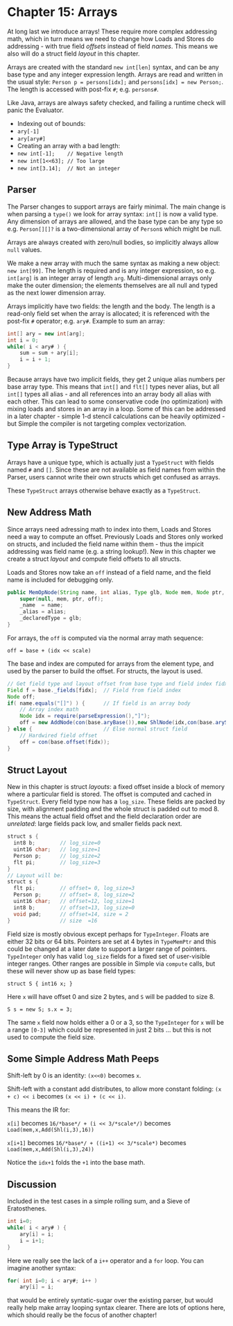 # Chapter 15: Arrays

At long last we introduce arrays!  These require more complex addressing math,
which in turn means we need to change how Loads and Stores do addressing - 
with true field *offsets* instead of field *names*.  This means we also 
will do a struct field *layout* in this chapter.

Arrays are created with the standard `new int[len]` syntax, and can be any base
type and any integer expression length.  Arrays are read and written in the usual
style: `Person p = persons[idx];` and `persons[idx] = new Person;`. The length
is accessed with post-fix `#`; e.g. `persons#`.

Like Java, arrays are always safety checked, and failing a runtime check
will panic the Evaluator.

- Indexing out of bounds:
- `ary[-1]`
- `ary[ary#]`
- Creating an array with a bad length:
- `new int[-1];    // Negative length`
- `new int[1<<63]; // Too large`
- `new int[3.14];  // Not an integer`
 

## Parser

The Parser changes to support arrays are fairly minimal.  The main change is
when parsing a `type()` we look for array syntax: `int[]` is now a valid type.
Any dimension of arrays are allowed, and the base type can be any type so
e.g. `Person[][]?` is a two-dimensional array of `Person`s which might be null.

Arrays are always created with zero/null bodies, so implicitly always allow
`null` values.

We make a new array with much the same syntax as making a new object: `new
int[99]`.  The length is required and is any integer expression, so
e.g. `int[arg]` is an integer array of length `arg`.  Multi-dimensional arrays
only make the outer dimension; the elements themselves are all null and typed
as the next lower dimension array.

Arrays implicitly have two fields: the length and the body.  The length is a
read-only field set when the array is allocated; it is referenced with the
post-fix `#` operator; e.g. `ary#`.  Example to sum an array:

```java
int[] ary = new int[arg];
int i = 0;
while( i < ary# ) { 
    sum = sum + ary[i]; 
    i = i + 1; 
}
```

Because arrays have two implicit fields, they get 2 unique alias numbers per
base array type.  This means that `int[]` and `flt[]` types never alias, but
all `int[]` types all alias - and all references into an array body all alias
with each other.  This can lead to some conservative code (no optimization)
with mixing loads and stores in an array in a loop.  Some of this can be
addressed in a later chapter - simple 1-d stencil calculations can be heavily
optimized - but Simple the compiler is not targeting complex vectorization.


## Type Array is TypeStruct

Arrays have a unique type, which is actually just a `TypeStruct` with fields
named `#` and `[]`.  Since these are not available as field names from within
the Parser, users cannot write their own structs which get confused as arrays.

These `TypeStruct` arrays otherwise behave exactly as a `TypeStruct`.


## New Address Math

Since arrays need adressing math to index into them, Loads and Stores need a
way to compute an offset.  Previously Loads and Stores only worked on structs,
and included the field name within them - thus the impicit addressing was field
name (e.g. a string lookup!).  New in this chapter we create a struct *layout*
and compute field offsets to all structs.

Loads and Stores now take an `off` instead of a field name, and the field
name is included for debugging only.  

```java
public MemOpNode(String name, int alias, Type glb, Node mem, Node ptr, Node off) {
    super(null, mem, ptr, off);
    _name  = name;
    _alias = alias;
    _declaredType = glb;
}
```

For arrays, the `off` is computed via the normal array math sequence:

  `off = base + (idx << scale)`

The base and index are computed for arrays from the element type, and used
by the parser to build the offset.  For structs, the layout is used.

```java
// Get field type and layout offset from base type and field index fidx
Field f = base._fields[fidx];  // Field from field index
Node off;
if( name.equals("[]") ) {      // If field is an array body
    // Array index math
    Node idx = require(parseExpression(),"]");
    off = new AddNode(con(base.aryBase()),new ShlNode(idx,con(base.aryScale())).peephole()).peephole();
} else {                       // Else normal struct field
    // Hardwired field offset
    off = con(base.offset(fidx));
}
```


## Struct Layout

New in this chapter is struct *layouts*: a fixed offset inside a block of
memory where a particular field is stored.  The offset is computed and cached
in `TypeStruct`.  Every field type now has a `log_size`.  These fields are
packed by size, with alignment padding and the whole struct is padded out to
mod 8.  This means the actual field offset and the field declaration order are
*unrelated*: large fields pack low, and smaller fields pack next.

```java
struct s {
  int8 b;        // log_size=0
  uint16 char;   // log_size=1
  Person p;      // log_size=2
  flt pi;        // log_size=3
}
// Layout will be:
struct s {
  flt pi;        // offset= 0, log_size=3
  Person p;      // offset= 8, log_size=2
  uint16 char;   // offset=12, log_size=1
  int8 b;        // offset=13, log_size=0
  void pad;      // offset=14, size = 2
}                // size  =16
```

Field size is mostly obvious except perhaps for `TypeInteger`.  Floats are
either 32 bits or 64 bits.  Pointers are set at 4 bytes in `TypeMemPtr` and
this could be changed at a later date to support a larger range of pointers.
`TypeInteger` only has valid `log_size` fields for a fixed set of user-visible
integer ranges.  Other ranges are possible in Simple via `compute` calls, but
these will never show up as base field types:

   `struct S { int16 x; }`

Here `x` will have offset 0 and size 2 bytes, and `S` will be padded to size 8.

   `S s = new S; s.x = 3;`

The same `x` field now holds either a 0 or a 3, so the `TypeInteger` for `x`
will be a range `[0-3]` which could be represented in just 2 bits ... but this is not used to compute the field size.


## Some Simple Address Math Peeps

Shift-left by 0 is an identity: `(x<<0)` becomes `x`.

Shift-left with a constant add distributes, to allow more constant folding:
`(x + c) << i` becomes `(x << i) + (c << i)`.

This means the IR for:

  `x[i]`  becomes  `16/*base*/ + (i << 3/*scale*/)`
  becomes `Load(mem,x,Add(Shl(i,3),16))`
  
  
  `x[i+1]` becomes `16/*base*/ + ((i+1) << 3/*scale*)` becomes
  `Load(mem,x,Add(Shl(i,3),24))`

Notice the `idx+1` folds the `+1` into the base math.

  
## Discussion

Included in the test cases in a simple rolling sum, and a Sieve of Eratosthenes.

```java
int i=0;
while( i < ary# ) {
    ary[i] = i;
    i = i+1;
}
```

Here we really see the lack of a `i++` operator and a `for` loop.  You can 
imagine another syntax:

```java
for( int i=0; i < ary#; i++ )
    ary[i] = i;
```

that would be entirely syntatic-sugar over the existing parser, but would
really help make array looping syntax clearer.  There are lots of options
here, which should really be the focus of another chapter!
